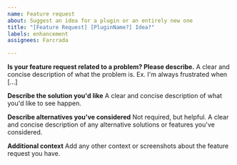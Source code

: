 ```yaml
---
name: Feature request
about: Suggest an idea for a plugin or an entirely new one
title: "[Feature Request] [PluginName?] Idea?"
labels: enhancement
assignees: Farcrada

---
```


**Is your feature request related to a problem? Please describe.**
A clear and concise description of what the problem is. Ex. I'm always frustrated when [...]

**Describe the solution you'd like**
A clear and concise description of what you'd like to see happen.

**Describe alternatives you've considered**
Not required, but helpful.
A clear and concise description of any alternative solutions or features you've considered.

**Additional context**
Add any other context or screenshots about the feature request you have.
